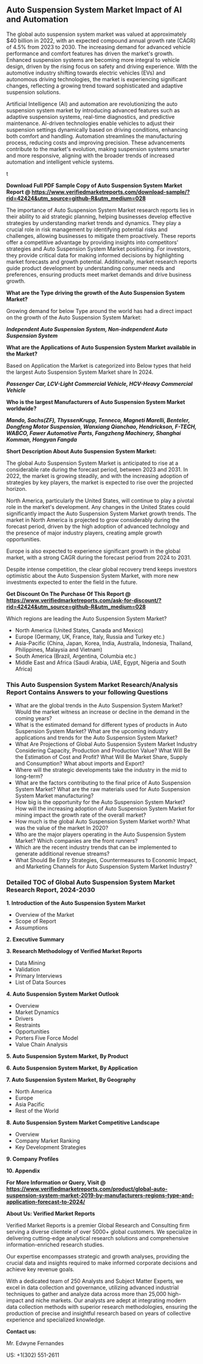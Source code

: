 <h2>Auto Suspension System Market Impact of AI and Automation</h2><p>The global auto suspension system market was valued at approximately $40 billion in 2022, with an expected compound annual growth rate (CAGR) of 4.5% from 2023 to 2030. The increasing demand for advanced vehicle performance and comfort features has driven the market's growth. Enhanced suspension systems are becoming more integral to vehicle design, driven by the rising focus on safety and driving experience. With the automotive industry shifting towards electric vehicles (EVs) and autonomous driving technologies, the market is experiencing significant changes, reflecting a growing trend toward sophisticated and adaptive suspension solutions.</p><p>Artificial Intelligence (AI) and automation are revolutionizing the auto suspension system market by introducing advanced features such as adaptive suspension systems, real-time diagnostics, and predictive maintenance. AI-driven technologies enable vehicles to adjust their suspension settings dynamically based on driving conditions, enhancing both comfort and handling. Automation streamlines the manufacturing process, reducing costs and improving precision. These advancements contribute to the market's evolution, making suspension systems smarter and more responsive, aligning with the broader trends of increased automation and intelligent vehicle systems.</p>t</p><p id="" class=""><strong>Download Full PDF Sample Copy of Auto Suspension System Market Report @ <a href="https://www.verifiedmarketreports.com/download-sample/?rid=42424&utm_source=github-R&utm_medium=028" target="_blank">https://www.verifiedmarketreports.com/download-sample/?rid=42424&utm_source=github-R&utm_medium=028</a></strong></p><p>The importance of&nbsp;Auto Suspension System Market research reports lies in their ability to aid strategic planning, helping businesses develop effective strategies by understanding market trends and dynamics. They play a crucial role in risk management by identifying potential risks and challenges, allowing businesses to mitigate them proactively. These reports offer a competitive advantage by providing insights into competitors' strategies and Auto Suspension System Market positioning. For investors, they provide critical data for making informed decisions by highlighting market forecasts and growth potential. Additionally, market research reports guide product development by understanding consumer needs and preferences, ensuring products meet market demands and drive business growth.</p><p><strong>What are the&nbsp;Type driving the growth of the Auto Suspension System Market?</strong></p><p id="" class="">Growing demand for below Type around the world has had a direct impact on the growth of the Auto Suspension System Market:</p><em><strong>Independent Auto Suspension System, Non-independent Auto Suspension System</strong></em></p><strong>What are the&nbsp;Applications&nbsp;of Auto Suspension System Market available in the Market?</strong></p><p id="" class="">Based on Application the Market is categorized into Below types that held the largest Auto Suspension System Market share In 2024.</p><em><strong>Passenger Car, LCV-Light Commercial Vehicle, HCV-Heavy Commercial Vehicle</strong></em></p><strong>Who is the largest Manufacturers of Auto Suspension System Market worldwide?</strong></p><p><em><strong>Mando, Sachs(ZF), ThyssenKrupp, Tenneco, Magneti Marelli, Benteler, Dongfeng Motor Suspension, Wanxiang Qianchao, Hendrickson, F-TECH, WABCO, Fawer Automotive Parts, Fangzheng Machinery, Shanghai Komman, Hongyan Fangda</strong></em></p><p id="" class=""><strong>Short Description About Auto Suspension System Market:</strong></p><p>The global Auto Suspension System Market is anticipated to rise at a considerable rate during the forecast period, between 2023 and 2031. In 2022, the market is growing steadily, and with the increasing adoption of strategies by key players, the market is expected to rise over the projected horizon.</p><p>North America, particularly the United States, will continue to play a pivotal role in the market's development. Any changes in the United States could significantly impact the Auto Suspension System Market growth trends. The market in North America is projected to grow considerably during the forecast period, driven by the high adoption of advanced technology and the presence of major industry players, creating ample growth opportunities.</p><p>Europe is also expected to experience significant growth in the global market, with a strong CAGR during the forecast period from 2024 to 2031.</p><p>Despite intense competition, the clear global recovery trend keeps investors optimistic about the Auto Suspension System Market, with more new investments expected to enter the field in the future.</p><p id="" class=""><strong>Get Discount On The Purchase Of This Report @ <a href="https://www.verifiedmarketreports.com/ask-for-discount/?rid=42424&utm_source=github-R&utm_medium=028" target="_blank">https://www.verifiedmarketreports.com/ask-for-discount/?rid=42424&utm_source=github-R&utm_medium=028</a></strong></p>Which regions are leading the Auto Suspension System Market?</p><ul><li>North America (United States, Canada and Mexico)</li><li>Europe (Germany, UK, France, Italy, Russia and Turkey etc.)</li><li>Asia-Pacific (China, Japan, Korea, India, Australia, Indonesia, Thailand, Philippines, Malaysia and Vietnam)</li><li>South America (Brazil, Argentina, Columbia etc.)</li><li>Middle East and Africa (Saudi Arabia, UAE, Egypt, Nigeria and South Africa)</li></ul><h3 id="" class="">This Auto Suspension System Market Research/Analysis Report Contains Answers to your following Questions</h3><ul><li>What are the global trends in the Auto Suspension System Market? Would the market witness an increase or decline in the demand in the coming years?</li><li>What is the estimated demand for different types of products in Auto Suspension System Market? What are the upcoming industry applications and trends for the Auto Suspension System Market?</li><li>What Are Projections of Global Auto Suspension System Market Industry Considering Capacity, Production and Production Value? What Will Be the Estimation of Cost and Profit? What Will Be Market Share, Supply and Consumption? What about imports and Export?</li><li>Where will the strategic developments take the industry in the mid to long-term?</li><li>What are the factors contributing to the final price of Auto Suspension System Market? What are the raw materials used for Auto Suspension System Market manufacturing?</li><li>How big is the opportunity for the Auto Suspension System Market? How will the increasing adoption of Auto Suspension System Market for mining impact the growth rate of the overall market?</li><li>How much is the global Auto Suspension System Market worth? What was the value of the market In 2020?</li><li>Who are the major players operating in the Auto Suspension System Market? Which companies are the front runners?</li><li>Which are the recent industry trends that can be implemented to generate additional revenue streams?</li><li>What Should Be Entry Strategies, Countermeasures to Economic Impact, and Marketing Channels for Auto Suspension System Market Industry?</li></ul><h3 id="" class="">Detailed TOC of Global Auto Suspension System Market Research Report, 2024-2030</h3><p id="" class=""><strong>1. Introduction of the Auto Suspension System Market</strong></p><ul><li>Overview of the Market</li><li>Scope of Report</li><li>Assumptions</li></ul><p id="" class=""><strong>2. Executive Summary</strong></p><p id="" class=""><strong>3. Research Methodology of Verified Market Reports</strong></p><ul><li>Data Mining</li><li>Validation</li><li>Primary Interviews</li><li>List of Data Sources</li></ul><p id="" class=""><strong>4. Auto Suspension System Market Outlook</strong></p><ul><li>Overview</li><li>Market Dynamics</li><li>Drivers</li><li>Restraints</li><li>Opportunities</li><li>Porters Five Force Model</li><li>Value Chain Analysis</li></ul><p id="" class=""><strong>5. Auto Suspension System Market, By Product</strong></p><p id="" class=""><strong>6. Auto Suspension System Market, By Application</strong></p><p id="" class=""><strong>7. Auto Suspension System Market, By Geography</strong></p><ul><li>North America</li><li>Europe</li><li>Asia Pacific</li><li>Rest of the World</li></ul><p id="" class=""><strong>8. Auto Suspension System Market Competitive Landscape</strong></p><ul><li>Overview</li><li>Company Market Ranking</li><li>Key Development Strategies</li></ul><p id="" class=""><strong>9. Company Profiles</strong></p><p id="" class=""><strong>10. Appendix</strong></p><p id="" class=""><strong>For More Information or Query, Visit @ <a href="https://www.verifiedmarketreports.com/product/global-auto-suspension-system-market-2019-by-manufacturers-regions-type-and-application-forecast-to-2024/" target="_blank">https://www.verifiedmarketreports.com/product/global-auto-suspension-system-market-2019-by-manufacturers-regions-type-and-application-forecast-to-2024/</a></strong></p><p id="" class=""><strong>About Us: Verified Market Reports</strong></p><p id="" class="">Verified Market Reports is a premier Global Research and Consulting firm serving a diverse clientele of over 5000+ global customers. We specialize in delivering cutting-edge analytical research solutions and comprehensive information-enriched research studies.</p><p id="" class="">Our expertise encompasses strategic and growth analyses, providing the crucial data and insights required to make informed corporate decisions and achieve key revenue goals.</p><p id="" class="">With a dedicated team of 250 Analysts and Subject Matter Experts, we excel in data collection and governance, utilizing advanced industrial techniques to gather and analyze data across more than 25,000 high-impact and niche markets. Our analysts are adept at integrating modern data collection methods with superior research methodologies, ensuring the production of precise and insightful research based on years of collective experience and specialized knowledge.</p><p id="" class=""><strong>Contact us:</strong></p><p id="" class="">Mr. Edwyne Fernandes</p><p id="" class="">US: +1(302) 551-2611</p>